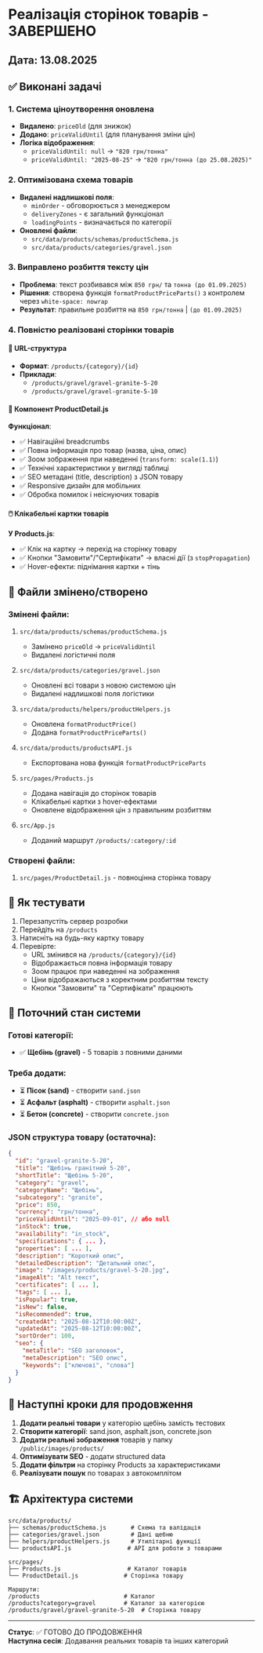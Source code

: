 # Реалізація сторінок товарів - ЗАВЕРШЕНО

## Дата: 13.08.2025

## ✅ Виконані задачі

### 1. Система ціноутворення оновлена
- **Видалено**: `priceOld` (для знижок)
- **Додано**: `priceValidUntil` (для планування зміни цін)
- **Логіка відображення**:
  - `priceValidUntil: null` → `"820 грн/тонна"`
  - `priceValidUntil: "2025-08-25"` → `"820 грн/тонна (до 25.08.2025)"`

### 2. Оптимізована схема товарів
- **Видалені надлишкові поля**:
  - `minOrder` - обговорюється з менеджером
  - `deliveryZones` - є загальний функціонал
  - `loadingPoints` - визначається по категорії
- **Оновлені файли**:
  - `src/data/products/schemas/productSchema.js`
  - `src/data/products/categories/gravel.json`

### 3. Виправлено розбиття тексту цін
- **Проблема**: текст розбивався між `850 грн/` та `тонна (до 01.09.2025)`
- **Рішення**: створена функція `formatProductPriceParts()` з контролем через `white-space: nowrap`
- **Результат**: правильне розбиття на `850 грн/тонна` | `(до 01.09.2025)`

### 4. Повністю реалізовані сторінки товарів

#### 🔗 URL-структура
- **Формат**: `/products/{category}/{id}`
- **Приклади**:
  - `/products/gravel/gravel-granite-5-20`
  - `/products/gravel/gravel-granite-5-10`

#### 📄 Компонент ProductDetail.js
**Функціонал**:
- ✅ Навігаційні breadcrumbs
- ✅ Повна інформація про товар (назва, ціна, опис)
- ✅ Зоом зображення при наведенні (`transform: scale(1.1)`)
- ✅ Технічні характеристики у вигляді таблиці
- ✅ SEO метадані (title, description) з JSON товару
- ✅ Responsive дизайн для мобільних
- ✅ Обробка помилок і неіснуючих товарів

#### 🖱️ Клікабельні картки товарів
**У Products.js**:
- ✅ Клік на картку → перехід на сторінку товару
- ✅ Кнопки "Замовити"/"Сертифікати" → власні дії (з `stopPropagation`)
- ✅ Hover-ефекти: піднімання картки + тінь

## 📁 Файли змінено/створено

### Змінені файли:
1. `src/data/products/schemas/productSchema.js`
   - Замінено `priceOld` → `priceValidUntil`
   - Видалені логістичні поля
   
2. `src/data/products/categories/gravel.json`
   - Оновлені всі товари з новою системою цін
   - Видалені надлишкові поля логістики

3. `src/data/products/helpers/productHelpers.js`
   - Оновлена `formatProductPrice()`
   - Додана `formatProductPriceParts()`

4. `src/data/products/productsAPI.js`
   - Експортована нова функція `formatProductPriceParts`

5. `src/pages/Products.js`
   - Додана навігація до сторінок товарів
   - Клікабельні картки з hover-ефектами
   - Оновлене відображення цін з правильним розбиттям

6. `src/App.js`
   - Доданий маршрут `/products/:category/:id`

### Створені файли:
1. `src/pages/ProductDetail.js` - повноцінна сторінка товару

## 🧪 Як тестувати

1. Перезапустіть сервер розробки
2. Перейдіть на `/products`
3. Натисніть на будь-яку картку товару
4. Перевірте:
   - URL змінився на `/products/{category}/{id}`
   - Відображається повна інформація товару
   - Зоом працює при наведенні на зображення
   - Ціни відображаються з коректним розбиттям тексту
   - Кнопки "Замовити" та "Сертифікати" працюють

## 🔄 Поточний стан системи

### Готові категорії:
- ✅ **Щебінь (gravel)** - 5 товарів з повними даними

### Треба додати:
- ⏳ **Пісок (sand)** - створити `sand.json`
- ⏳ **Асфальт (asphalt)** - створити `asphalt.json`  
- ⏳ **Бетон (concrete)** - створити `concrete.json`

### JSON структура товару (остаточна):
```json
{
  "id": "gravel-granite-5-20",
  "title": "Щебінь гранітний 5-20",
  "shortTitle": "Щебінь 5-20",
  "category": "gravel",
  "categoryName": "Щебінь",
  "subcategory": "granite",
  "price": 850,
  "currency": "грн/тонна",
  "priceValidUntil": "2025-09-01", // або null
  "inStock": true,
  "availability": "in_stock",
  "specifications": { ... },
  "properties": [ ... ],
  "description": "Короткий опис",
  "detailedDescription": "Детальний опис",
  "image": "/images/products/gravel-5-20.jpg",
  "imageAlt": "Alt текст",
  "certificates": [ ... ],
  "tags": [ ... ],
  "isPopular": true,
  "isNew": false,
  "isRecommended": true,
  "createdAt": "2025-08-12T10:00:00Z",
  "updatedAt": "2025-08-12T10:00:00Z",
  "sortOrder": 100,
  "seo": {
    "metaTitle": "SEO заголовок",
    "metaDescription": "SEO опис",
    "keywords": ["ключові", "слова"]
  }
}
```

## 🎯 Наступні кроки для продовження

1. **Додати реальні товари** у категорію щебінь замість тестових
2. **Створити категорії**: sand.json, asphalt.json, concrete.json
3. **Додати реальні зображення** товарів у папку `/public/images/products/`
4. **Оптимізувати SEO** - додати structured data
5. **Додати фільтри** на сторінку Products за характеристиками
6. **Реалізувати пошук** по товарах з автокомплітом

## 🏗️ Архітектура системи

```
src/data/products/
├── schemas/productSchema.js       # Схема та валідація
├── categories/gravel.json         # Дані щебню
├── helpers/productHelpers.js      # Утилітарні функції
└── productsAPI.js                # API для роботи з товарами

src/pages/
├── Products.js                   # Каталог товарів
└── ProductDetail.js             # Сторінка товару

Маршрути:
/products                        # Каталог
/products?category=gravel        # Каталог за категорією  
/products/gravel/gravel-granite-5-20  # Сторінка товару
```

---
**Статус**: ✅ ГОТОВО ДО ПРОДОВЖЕННЯ  
**Наступна сесія**: Додавання реальних товарів та інших категорий